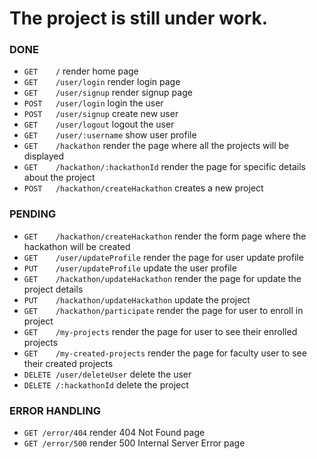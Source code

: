 # The project is still under work.

### DONE
* ```GET    /```                                  render home page
* ```GET    /user/login```                        render login page
* ```GET    /user/signup```                       render signup page
* ```POST   /user/login```                        login the user
* ```POST   /user/signup```                       create new user
* ```GET    /user/logout```                       logout the user
* ```GET    /user/:username```                    show user profile
* ```GET    /hackathon```                        render the page where all the projects will be displayed
* ```GET    /hackathon/:hackathonId```            render the page for specific details about the project
* ```POST   /hackathon/createHackathon```         creates a new project

### PENDING
* ```GET    /hackathon/createHackathon```         render the form page where the hackathon will be created
* ```GET    /user/updateProfile```                render the page for user update profile
* ```PUT    /user/updateProfile```                update the user profile
* ```GET    /hackathon/updateHackathon```         render the page for update the project details
* ```PUT    /hackathon/updateHackathon```         update the project
* ```GET    /hackathon/participate```             render the page for user to enroll in project
* ```GET    /my-projects```                       render the page for user to see their enrolled projects
* ```GET    /my-created-projects```              render the page for faculty user to see their created projects
* ```DELETE /user/deleteUser```                   delete the user
* ```DELETE /:hackathonId```                      delete the project

### ERROR HANDLING
* ```GET /error/404```                            render 404 Not Found page
* ```GET /error/500```                            render 500 Internal Server Error page
